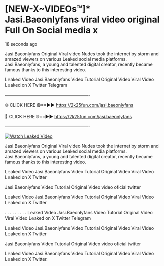 # [NEW-X~VIDEOs™]* Jasi.Baeonlyfans viral video original Full On Social media x

18 seconds ago

Jasi.Baeonlyfans Original Viral video Nudes took the internet by storm and amazed viewers on various Leaked social media platforms. Jasi.Baeonlyfans, a young and talented digital creator, recently became famous thanks to this interesting video.

L𝚎aked Video Jasi.Baeonlyfans Video Tutorial Original Video Viral Video L𝚎aked on X Twitter Telegram

———————————————————-

🌐 CLICK HERE 🟢==►► https://2k25fun.com/jasi.baeonlyfans

🔴 CLICK HERE 🌐==►► https://2k25fun.com/jasi.baeonlyfans

———————————————————-

[![Watch Leaked Video](https://miro.medium.com/v2/resize:fit:828/format:webp/1*cilzJN44JGOrTw9NJCrNHA.gif "Watch Leaked Video")](https://2k25fun.com/jasi.baeonlyfans)

Jasi.Baeonlyfans Original Viral video Nudes took the internet by storm and amazed viewers on various Leaked social media platforms. Jasi.Baeonlyfans, a young and talented digital creator, recently became famous thanks to this interesting video.

L𝚎aked Video Jasi.Baeonlyfans Video Tutorial Original Video Viral Video L𝚎aked on X Twitter

Jasi.Baeonlyfans Video Tutorial Original Video video oficial twitter

L𝚎aked Video Jasi.Baeonlyfans Video Tutorial Original Video Viral Video L𝚎aked on X Twitter

. . . . . . . . . L𝚎aked Video Jasi.Baeonlyfans Video Tutorial Original Video Viral Video L𝚎aked on X Twitter Telegram

L𝚎aked Video Jasi.Baeonlyfans Video Tutorial Original Video Viral Video L𝚎aked on X Twitter

Jasi.Baeonlyfans Video Tutorial Original Video video oficial twitter

L𝚎aked Video Jasi.Baeonlyfans Video Tutorial Original Video Viral Video L𝚎aked on X Twitter.